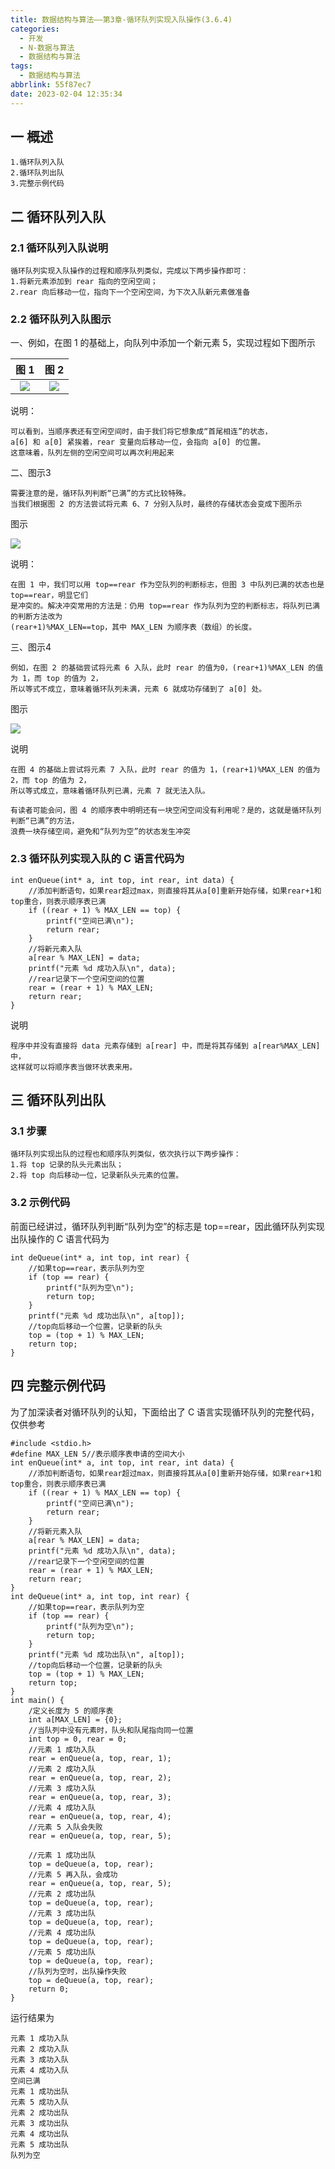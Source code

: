 ```yaml
---
title: 数据结构与算法——第3章-循环队列实现入队操作(3.6.4)
categories:
  - 开发
  - N-数据与算法
  - 数据结构与算法
tags:
  - 数据结构与算法
abbrlink: 55f87ec7
date: 2023-02-04 12:35:34
---
```

## 一 概述

```
1.循环队列入队
2.循环队列出队
3.完整示例代码
```

<!--more-->

## 二 循环队列入队

### 2.1 循环队列入队说明

```
循环队列实现入队操作的过程和顺序队列类似，完成以下两步操作即可：
1.将新元素添加到 rear 指向的空闲空间；
2.rear 向后移动一位，指向下一个空闲空间，为下次入队新元素做准备
```

### 2.2  循环队列入队图示

一、例如，在图 1 的基础上，向队列中添加一个新元素 5，实现过程如下图所示

|  图 1  |  图 2  |
| :----: | :----: |
| ![][1] | ![][2] |

说明：

```
可以看到，当顺序表还有空闲空间时，由于我们将它想象成“首尾相连”的状态， 
a[6] 和 a[0] 紧挨着，rear 变量向后移动一位，会指向 a[0] 的位置。
这意味着，队列左侧的空闲空间可以再次利用起来
```

二、图示3

```
需要注意的是，循环队列判断“已满”的方式比较特殊。
当我们根据图 2 的方法尝试将元素 6、7 分别入队时，最终的存储状态会变成下图所示
```

图示

![][3]

说明：

```
在图 1 中，我们可以用 top==rear 作为空队列的判断标志，但图 3 中队列已满的状态也是 top==rear，明显它们
是冲突的。解决冲突常用的方法是：仍用 top==rear 作为队列为空的判断标志，将队列已满的判断方法改为
(rear+1)%MAX_LEN==top，其中 MAX_LEN 为顺序表（数组）的长度。
```

三、图示4

```
例如，在图 2 的基础尝试将元素 6 入队，此时 rear 的值为0，(rear+1)%MAX_LEN 的值为 1，而 top 的值为 2，
所以等式不成立，意味着循环队列未满，元素 6 就成功存储到了 a[0] 处。
```

图示

![][4]

说明

```
在图 4 的基础上尝试将元素 7 入队，此时 rear 的值为 1，(rear+1)%MAX_LEN 的值为 2，而 top 的值为 2，
所以等式成立，意味着循环队列已满，元素 7 就无法入队。

有读者可能会问，图 4 的顺序表中明明还有一块空闲空间没有利用呢？是的，这就是循环队列判断“已满”的方法，
浪费一块存储空间，避免和“队列为空”的状态发生冲突
```

### 2.3 循环队列实现入队的 C 语言代码为

```
int enQueue(int* a, int top, int rear, int data) {
	//添加判断语句，如果rear超过max，则直接将其从a[0]重新开始存储，如果rear+1和top重合，则表示顺序表已满
	if ((rear + 1) % MAX_LEN == top) {
		printf("空间已满\n");
		return rear;
	}
	//将新元素入队
	a[rear % MAX_LEN] = data;
	printf("元素 %d 成功入队\n", data);
	//rear记录下一个空闲空间的位置
	rear = (rear + 1) % MAX_LEN;
	return rear;
}
```

说明

```
程序中并没有直接将 data 元素存储到 a[rear] 中，而是将其存储到 a[rear%MAX_LEN] 中，
这样就可以将顺序表当做环状表来用。
```

## 三 循环队列出队

### 3.1 步骤

```
循环队列实现出队的过程也和顺序队列类似，依次执行以下两步操作：
1.将 top 记录的队头元素出队；
2.将 top 向后移动一位，记录新队头元素的位置。
```

### 3.2 示例代码

前面已经讲过，循环队列判断“队列为空”的标志是 top==rear，因此循环队列实现出队操作的 C 语言代码为

```
int deQueue(int* a, int top, int rear) {
	//如果top==rear，表示队列为空
	if (top == rear) {
		printf("队列为空\n");
		return top;
	}
	printf("元素 %d 成功出队\n", a[top]);
	//top向后移动一个位置，记录新的队头
	top = (top + 1) % MAX_LEN;
	return top;
}
```

## 四 完整示例代码

为了加深读者对循环队列的认知，下面给出了 C 语言实现循环队列的完整代码，仅供参考

```
#include <stdio.h>
#define MAX_LEN 5//表示顺序表申请的空间大小
int enQueue(int* a, int top, int rear, int data) {
	//添加判断语句，如果rear超过max，则直接将其从a[0]重新开始存储，如果rear+1和top重合，则表示顺序表已满
	if ((rear + 1) % MAX_LEN == top) {
		printf("空间已满\n");
		return rear;
	}
	//将新元素入队
	a[rear % MAX_LEN] = data;
	printf("元素 %d 成功入队\n", data);
	//rear记录下一个空闲空间的位置
	rear = (rear + 1) % MAX_LEN;
	return rear;
}
int deQueue(int* a, int top, int rear) {
	//如果top==rear，表示队列为空
	if (top == rear) {
		printf("队列为空\n");
		return top;
	}
	printf("元素 %d 成功出队\n", a[top]);
	//top向后移动一个位置，记录新的队头
	top = (top + 1) % MAX_LEN;
	return top;
}
int main() {
	/定义长度为 5 的顺序表
	int a[MAX_LEN] = {0};
	//当队列中没有元素时，队头和队尾指向同一位置
	int top = 0, rear = 0;
	//元素 1 成功入队
	rear = enQueue(a, top, rear, 1);
	//元素 2 成功入队
	rear = enQueue(a, top, rear, 2);
	//元素 3 成功入队
	rear = enQueue(a, top, rear, 3);
	//元素 4 成功入队
	rear = enQueue(a, top, rear, 4);
	//元素 5 入队会失败
	rear = enQueue(a, top, rear, 5);

	//元素 1 成功出队
	top = deQueue(a, top, rear);
	//元素 5 再入队，会成功
	rear = enQueue(a, top, rear, 5);
	//元素 2 成功出队
	top = deQueue(a, top, rear);
	//元素 3 成功出队
	top = deQueue(a, top, rear);
	//元素 4 成功出队
	top = deQueue(a, top, rear);
	//元素 5 成功出队
	top = deQueue(a, top, rear);
	//队列为空时，出队操作失败
	top = deQueue(a, top, rear);
	return 0;
}
```

运行结果为

```
元素 1 成功入队
元素 2 成功入队
元素 3 成功入队
元素 4 成功入队
空间已满
元素 1 成功出队
元素 5 成功入队
元素 2 成功出队
元素 3 成功出队
元素 4 成功出队
元素 5 成功出队
队列为空
```



[1]:https://cdn.jsdelivr.net/gh/PGzxc/CDN/blog-data-struct-basic/ds-chap3-6-3-circle-1.png
[2]:https://cdn.jsdelivr.net/gh/PGzxc/CDN/blog-data-struct-basic/ds-chap3-6-4-circle-2.png
[3]:https://cdn.jsdelivr.net/gh/PGzxc/CDN/blog-data-struct-basic/ds-chap3-6-4-circle-3.png
[4]:https://cdn.jsdelivr.net/gh/PGzxc/CDN/blog-data-struct-basic/ds-chap3-6-4-circle-4.png
